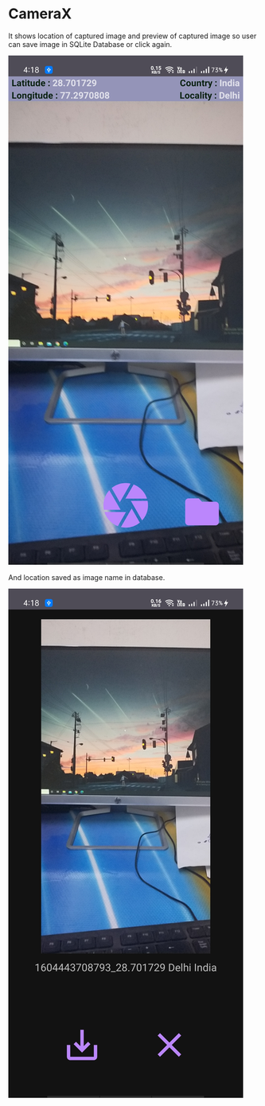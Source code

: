# CameraX
It shows location of captured image and preview of captured image so user can save image in SQLite Database or click again.

![](screenshots/cameraX1.jpg)

 And location saved as image name in database.

![](screenshots/cameraX2.jpg)
